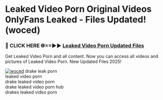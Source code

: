 # Leaked Video Porn Original Videos 0nlyFans Leaked - Files Updated! (woced)

<h3>🔴 CLICK HERE 🌐==►► <a href="https://tinyurl.com/ms9xzufz" rel="nofollow">Leaked Video Porn Updated Files</a></h3>

Get Leaked Video Porn and all content. Now you can access all videos and pictures of Leaked Video Porn. New Updated Files 2025!

[![woced](https://i.imgur.com/ppqm5kG.gif)](https://tinyurl.com/ms9xzufz)
drake leak porn<br>
leaked video porn<br>
drake leaked video porn<br>
drake leaked video porn hub<br>
drakes leaked video porn
